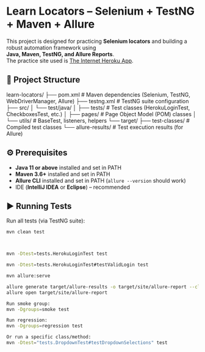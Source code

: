 # Learn Locators – Selenium + TestNG + Maven + Allure

This project is designed for practicing **Selenium locators** and building a robust automation framework using  
**Java, Maven, TestNG, and Allure Reports**.  
The practice site used is [The Internet Heroku App](https://the-internet.herokuapp.com/).

## 📂 Project Structure
learn-locators/
├── pom.xml # Maven dependencies (Selenium, TestNG, WebDriverManager, Allure)
├── testng.xml # TestNG suite configuration
├── src/
│ └── test/java/
│ ├── tests/ # Test classes (HerokuLoginTest, CheckboxesTest, etc.)
│ ├── pages/ # Page Object Model (POM) classes
│ └── utils/ # BaseTest, listeners, helpers
└── target/
├── test-classes/ # Compiled test classes
└── allure-results/ # Test execution results (for Allure)


## ⚙️ Prerequisites
- **Java 11 or above** installed and set in PATH
- **Maven 3.6+** installed and set in PATH
- **Allure CLI** installed and set in PATH (`allure --version` should work)
- IDE (**IntelliJ IDEA** or **Eclipse**) – recommended

## ▶️ Running Tests

Run all tests (via TestNG suite):
```bash
mvn clean test



mvn -Dtest=tests.HerokuLoginTest test

mvn -Dtest=tests.HerokuLoginTest#testValidLogin test

mvn allure:serve

allure generate target/allure-results -o target/site/allure-report --clean
allure open target/site/allure-report

Run smoke group:
mvn -Dgroups=smoke test

Run regression:
mvn -Dgroups=regression test

Or run a specific class/method:
mvn -Dtest="tests.DropdownTest#testDropdownSelections" test
